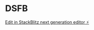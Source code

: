 # DSFB

[Edit in StackBlitz next generation editor ⚡️](https://stackblitz.com/~/github.com/vijaytilak/DSFB)